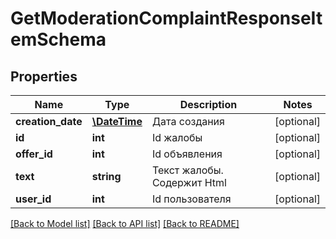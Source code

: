 # GetModerationComplaintResponseItemSchema

## Properties
Name | Type | Description | Notes
------------ | ------------- | ------------- | -------------
**creation_date** | [**\DateTime**](\DateTime.md) | Дата создания | [optional] 
**id** | **int** | Id жалобы | [optional] 
**offer_id** | **int** | Id объявления | [optional] 
**text** | **string** | Текст жалобы. Содержит Html | [optional] 
**user_id** | **int** | Id пользователя | [optional] 

[[Back to Model list]](../README.md#documentation-for-models) [[Back to API list]](../README.md#documentation-for-api-endpoints) [[Back to README]](../README.md)


